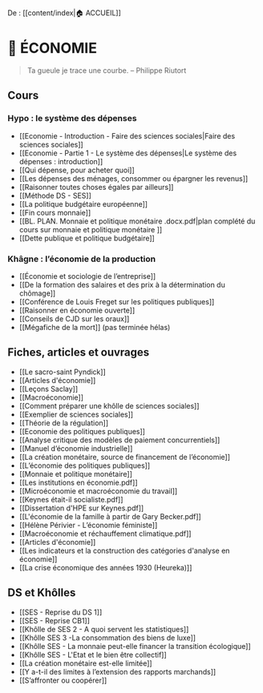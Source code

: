 De : [[content/index|🏠 ACCUEIL]]

# 🏦 ÉCONOMIE
> Ta gueule je trace une courbe.
> – Philippe Riutort
## Cours 
### Hypo : le système des dépenses 

- [[Economie - Introduction - Faire des sciences sociales|Faire des sciences sociales]] 
- [[Economie - Partie 1 - Le système des dépenses|Le système des dépenses : introduction]] 
- [[Qui dépense, pour acheter quoi]] 
- [[Les dépenses des ménages,  consommer ou épargner les revenus]]  
- [[Raisonner toutes choses égales par ailleurs]]
- [[Méthode DS - SES]]
- [[La politique budgétaire européenne]] 
- [[Fin cours monnaie]] 
- [[BL. PLAN. Monnaie et politique monétaire .docx.pdf|plan complété du cours sur monnaie et politique monétaire ]]
- [[Dette publique et politique budgétaire]] 

### Khâgne : l’économie de la production 

- [[Économie et sociologie de l’entreprise]] 
- [[De la formation des salaires et des prix à la détermination du chômage]] 
- [[Conférence de Louis Freget sur les politiques publiques]] 
- [[Raisonner en économie ouverte]] 
- [[Conseils de CJD sur les oraux]] 
- [[Mégafiche de la mort]] (pas terminée hélas)

## Fiches, articles et ouvrages 

- [[Le sacro-saint Pyndick]]
- [[Articles d'économie]]
- [[Leçons Saclay]] 
- [[Macroéconomie]] 
- [[Comment préparer une khôlle de sciences sociales]]
- [[Exemplier de sciences sociales]] 
- [[Théorie de la régulation]] 
- [[Economie des politiques publiques]]
- [[Analyse critique des modèles de paiement concurrentiels]] 
- [[Manuel d’économie industrielle]] 
- [[La création monétaire, source de financement de l’économie]] 
- [[L’économie des politiques publiques]] 
- [[Monnaie et politique monétaire]] 
- [[Les institutions en économie.pdf]] 
- [[Microéconomie et macroéconomie du travail]] 
- [[Keynes était-il socialiste.pdf]]
- [[Dissertation d'HPE sur Keynes.pdf]]
- [[L'économie de la famille à partir de Gary Becker.pdf]] 
- [[Hélène Périvier - L’économie féministe]] 
- [[Macroéconomie et réchauffement climatique.pdf]] 
- [[Articles d'économie]] 
- [[Les indicateurs et la construction des catégories d'analyse en économie]] 
- [[La crise économique des années 1930 (Heureka)]] 

## DS et Khôlles

- [[SES - Reprise du DS 1]]
- [[SES - Reprise CB1]] 
- [[Khôlle de SES 2 - A quoi servent les statistiques]]
- [[Khôlle SES 3 -La consommation des biens de luxe]]
- [[Khôlle SES - La monnaie peut-elle financer la transition écologique]]
- [[Khôlle SES - L'Etat et le bien être collectif]] 
- [[La création monétaire est-elle limitée]] 
- [[Y a-t-il des limites à l’extension des rapports marchands]] 
- [[S’affronter ou coopérer]]  

